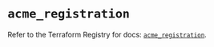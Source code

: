 # `acme_registration`

Refer to the Terraform Registry for docs: [`acme_registration`](https://registry.terraform.io/providers/vancluever/acme/2.26.0/docs/resources/registration).
